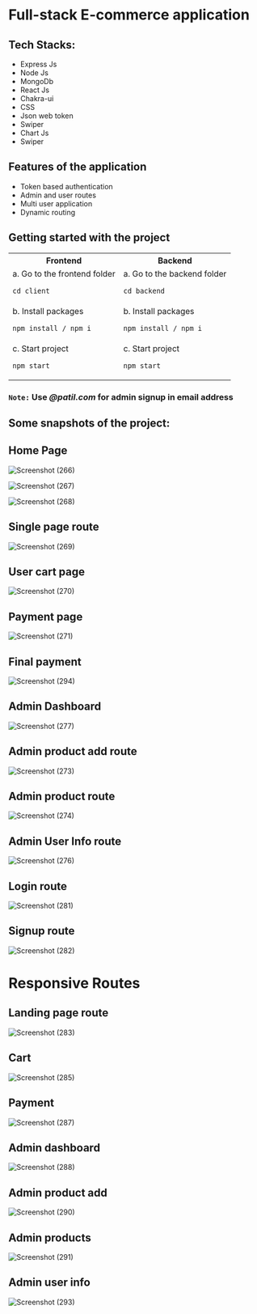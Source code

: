 # Full-stack E-commerce application

## Tech Stacks:
<ul>
    <li>Express Js</li>
    <li>Node Js</li>
    <li>MongoDb</li>
    <li>React Js</li>
    <li>Chakra-ui</li>
    <li>CSS</li>
    <li>Json web token</li>
    <li>Swiper</li>
    <li>Chart Js</li>
    <li>Swiper</li>
</ul>

## Features of the application
<ul>
<li>Token based authentication</li>
<li>Admin and user routes</li>
<li>Multi user application</li>
<li>Dynamic routing</li>
</ul>

## Getting started with the project

<table>
  <tr>
    <th>Frontend</th>
    <th>Backend</th>
   
  </tr>
  <tr>
    <td>a. Go to the frontend folder
    
  `cd client`</td>
    <td>a. Go to the backend folder

`cd backend`</td>
  </tr>
  <tr>
    <td>b.  Install packages

`npm install / npm i`
</td>
    <td>b. Install packages

`npm install / npm i`</td>
  </tr>
   <tr>
    <td>c. Start project

`npm start`</td>
    <td>c. Start project

`npm start`</td>

  </tr>
  
</table>

 ###  `Note:` Use *@patil.com* for admin signup in email address

## Some snapshots of the project:

## Home Page
![Screenshot (266)](https://user-images.githubusercontent.com/103261302/223352530-a42bb310-0824-4a4a-955f-36982b8f2557.png)

![Screenshot (267)](https://user-images.githubusercontent.com/103261302/223352554-c664ad23-b99f-4070-b820-cc7712c62a33.png)

![Screenshot (268)](https://user-images.githubusercontent.com/103261302/223352597-950d5b0d-2731-4431-955e-8890e6ae7fb2.png)

## Single page route

![Screenshot (269)](https://user-images.githubusercontent.com/103261302/223352774-73833219-967e-4a28-a92b-ab202ecd8441.png)

## User cart page

![Screenshot (270)](https://user-images.githubusercontent.com/103261302/223352811-91d39616-60a3-4049-b0ed-99ab2db920cc.png)

## Payment page
![Screenshot (271)](https://user-images.githubusercontent.com/103261302/223352854-2200da4f-8298-4e56-b51d-818c56f7857f.png)

## Final payment
![Screenshot (294)](https://user-images.githubusercontent.com/103261302/224130492-e0ba2ac3-4aa1-4e6b-9a95-b8ce0b0131f5.png)

## Admin Dashboard
![Screenshot (277)](https://user-images.githubusercontent.com/103261302/223353257-01eb4948-2657-46c8-956c-0528f10a6f73.png)

## Admin product add route
![Screenshot (273)](https://user-images.githubusercontent.com/103261302/223352953-86703d1b-0966-42b2-908b-f8aa7336db60.png)

## Admin product route
![Screenshot (274)](https://user-images.githubusercontent.com/103261302/223353107-3c27dd92-96fd-4c9f-9164-5cb96b070edd.png)

## Admin User Info route
![Screenshot (276)](https://user-images.githubusercontent.com/103261302/223353159-bed69a79-bade-4d2c-b293-bd2d2415e505.png)

## Login route
![Screenshot (281)](https://user-images.githubusercontent.com/103261302/223353325-c4fb9c58-d129-40bd-ae47-e1e1d5490da0.png)

## Signup route
![Screenshot (282)](https://user-images.githubusercontent.com/103261302/223353399-4b1a6d27-9ef5-48e7-be8a-ffaff12471f2.png)

# Responsive Routes

## Landing page route
![Screenshot (283)](https://user-images.githubusercontent.com/103261302/223353551-4c1916a3-b71a-4261-b2bf-4308cb68bffc.png)

## Cart 
![Screenshot (285)](https://user-images.githubusercontent.com/103261302/223353617-b34ae83b-2a46-4102-a255-ca27ff8e093f.png)

## Payment
![Screenshot (287)](https://user-images.githubusercontent.com/103261302/223353662-aa9e7cd1-e1a6-4250-b18e-9012bea162fc.png)

## Admin dashboard
![Screenshot (288)](https://user-images.githubusercontent.com/103261302/223353719-627d1d38-2f41-4ade-8d5d-335d8130227e.png)

## Admin product add
![Screenshot (290)](https://user-images.githubusercontent.com/103261302/223353799-60faee93-357c-4fc4-8b41-e742c308e8c3.png)

## Admin products
![Screenshot (291)](https://user-images.githubusercontent.com/103261302/223353842-c3c83c36-fcad-42d0-b09d-f458fa4ac8aa.png)

## Admin user info
![Screenshot (293)](https://user-images.githubusercontent.com/103261302/223353886-072ebc98-ab6d-4a82-bcde-09add38362ee.png)

